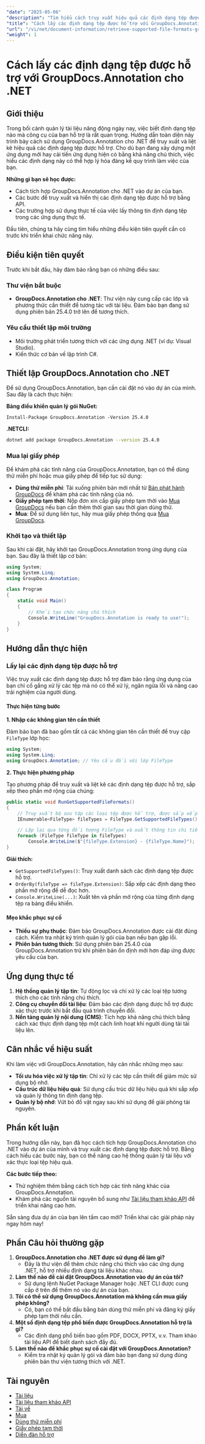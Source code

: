 ```yaml
---
"date": "2025-05-06"
"description": "Tìm hiểu cách truy xuất hiệu quả các định dạng tệp được hỗ trợ bằng GroupDocs.Annotation cho .NET. Hướng dẫn này bao gồm tích hợp, triển khai và ứng dụng thực tế."
"title": "Cách lấy các định dạng tệp được hỗ trợ với GroupDocs.Annotation cho .NET&#58; Hướng dẫn toàn diện"
"url": "/vi/net/document-information/retrieve-supported-file-formats-groupdocs-annotation-net/"
"weight": 1
---
```


# Cách lấy các định dạng tệp được hỗ trợ với GroupDocs.Annotation cho .NET

## Giới thiệu

Trong bối cảnh quản lý tài liệu năng động ngày nay, việc biết định dạng tệp nào mà công cụ của bạn hỗ trợ là rất quan trọng. Hướng dẫn toàn diện này trình bày cách sử dụng GroupDocs.Annotation cho .NET để truy xuất và liệt kê hiệu quả các định dạng tệp được hỗ trợ. Cho dù bạn đang xây dựng một ứng dụng mới hay cải tiến ứng dụng hiện có bằng khả năng chú thích, việc hiểu các định dạng này có thể hợp lý hóa đáng kể quy trình làm việc của bạn.

**Những gì bạn sẽ học được:**

- Cách tích hợp GroupDocs.Annotation cho .NET vào dự án của bạn.
- Các bước để truy xuất và hiển thị các định dạng tệp được hỗ trợ bằng API.
- Các trường hợp sử dụng thực tế của việc lấy thông tin định dạng tệp trong các ứng dụng thực tế.

Đầu tiên, chúng ta hãy cùng tìm hiểu những điều kiện tiên quyết cần có trước khi triển khai chức năng này.

## Điều kiện tiên quyết

Trước khi bắt đầu, hãy đảm bảo rằng bạn có những điều sau:

### Thư viện bắt buộc
- **GroupDocs.Annotation cho .NET**: Thư viện này cung cấp các lớp và phương thức cần thiết để tương tác với tài liệu. Đảm bảo bạn đang sử dụng phiên bản 25.4.0 trở lên để tương thích.
  
### Yêu cầu thiết lập môi trường
- Môi trường phát triển tương thích với các ứng dụng .NET (ví dụ: Visual Studio).
- Kiến thức cơ bản về lập trình C#.

## Thiết lập GroupDocs.Annotation cho .NET

Để sử dụng GroupDocs.Annotation, bạn cần cài đặt nó vào dự án của mình. Sau đây là cách thực hiện:

**Bảng điều khiển quản lý gói NuGet:**

```shell
Install-Package GroupDocs.Annotation -Version 25.4.0
```

**\.NETCLI:**

```bash
dotnet add package GroupDocs.Annotation --version 25.4.0
```

### Mua lại giấy phép

Để khám phá các tính năng của GroupDocs.Annotation, bạn có thể dùng thử miễn phí hoặc mua giấy phép để tiếp tục sử dụng:

- **Dùng thử miễn phí**: Tải xuống phiên bản mới nhất từ [Bản phát hành GroupDocs](https://releases.groupdocs.com/annotation/net/) để khám phá các tính năng của nó.
- **Giấy phép tạm thời**: Nộp đơn xin cấp giấy phép tạm thời vào [Mua GroupDocs](https://purchase.groupdocs.com/temporary-license/) nếu bạn cần thêm thời gian sau thời gian dùng thử.
- **Mua**: Để sử dụng liên tục, hãy mua giấy phép thông qua [Mua GroupDocs](https://purchase.groupdocs.com/buy).

### Khởi tạo và thiết lập

Sau khi cài đặt, hãy khởi tạo GroupDocs.Annotation trong ứng dụng của bạn. Sau đây là thiết lập cơ bản:

```csharp
using System;
using System.Linq;
using GroupDocs.Annotation;

class Program
{
    static void Main()
    {
        // Khởi tạo chức năng chú thích
        Console.WriteLine("GroupDocs.Annotation is ready to use!");
    }
}
```

## Hướng dẫn thực hiện

### Lấy lại các định dạng tệp được hỗ trợ

Việc truy xuất các định dạng tệp được hỗ trợ đảm bảo rằng ứng dụng của bạn chỉ cố gắng xử lý các tệp mà nó có thể xử lý, ngăn ngừa lỗi và nâng cao trải nghiệm của người dùng.

#### Thực hiện từng bước

**1. Nhập các không gian tên cần thiết**

Đảm bảo bạn đã bao gồm tất cả các không gian tên cần thiết để truy cập `FileType` lớp học:

```csharp
using System;
using System.Linq;
using GroupDocs.Annotation; // Yêu cầu đối với lớp FileType
```

**2. Thực hiện phương pháp**

Tạo phương pháp để truy xuất và liệt kê các định dạng tệp được hỗ trợ, sắp xếp theo phần mở rộng của chúng:

```csharp
public static void RunGetSupportedFileFormats()
{
    // Truy xuất bộ sưu tập các loại tệp được hỗ trợ, được sắp xếp theo phần mở rộng của chúng
    IEnumerable<FileType> fileTypes = FileType.GetSupportedFileTypes().OrderBy(fileType => fileType.Extension);

    // Lặp lại qua từng đối tượng FileType và xuất thông tin chi tiết của nó ra bảng điều khiển
    foreach (FileType fileType in fileTypes)
        Console.WriteLine($"{fileType.Extension} - {fileType.Name}");
}
```

**Giải thích:**
- `GetSupportedFileTypes()`: Truy xuất danh sách các định dạng tệp được hỗ trợ.
- `OrderBy(fileType => fileType.Extension)`: Sắp xếp các định dạng theo phần mở rộng để dễ đọc hơn.
- `Console.WriteLine(...)`: Xuất tên và phần mở rộng của từng định dạng tệp ra bảng điều khiển.

#### Mẹo khắc phục sự cố

- **Thiếu sự phụ thuộc**: Đảm bảo GroupDocs.Annotation được cài đặt đúng cách. Kiểm tra nhật ký trình quản lý gói của bạn nếu bạn gặp lỗi.
- **Phiên bản tương thích**: Sử dụng phiên bản 25.4.0 của GroupDocs.Annotation trừ khi phiên bản ổn định mới hơn đáp ứng được yêu cầu của bạn.

## Ứng dụng thực tế

1. **Hệ thống quản lý tập tin**: Tự động lọc và chỉ xử lý các loại tệp tương thích cho các tính năng chú thích.
2. **Công cụ chuyển đổi tài liệu**: Đảm bảo các định dạng được hỗ trợ được xác thực trước khi bắt đầu quá trình chuyển đổi.
3. **Nền tảng quản lý nội dung (CMS)**: Tích hợp khả năng chú thích bằng cách xác thực định dạng tệp một cách linh hoạt khi người dùng tải tài liệu lên.

## Cân nhắc về hiệu suất

Khi làm việc với GroupDocs.Annotation, hãy cân nhắc những mẹo sau:

- **Tối ưu hóa việc xử lý tập tin**: Chỉ xử lý các tệp cần thiết để giảm mức sử dụng bộ nhớ.
- **Cấu trúc dữ liệu hiệu quả**: Sử dụng cấu trúc dữ liệu hiệu quả khi sắp xếp và quản lý thông tin định dạng tệp.
- **Quản lý bộ nhớ**: Vứt bỏ đồ vật ngay sau khi sử dụng để giải phóng tài nguyên.

## Phần kết luận

Trong hướng dẫn này, bạn đã học cách tích hợp GroupDocs.Annotation cho .NET vào dự án của mình và truy xuất các định dạng tệp được hỗ trợ. Bằng cách hiểu các bước này, bạn có thể nâng cao hệ thống quản lý tài liệu với xác thực loại tệp hiệu quả.

**Các bước tiếp theo:**

- Thử nghiệm thêm bằng cách tích hợp các tính năng khác của GroupDocs.Annotation.
- Khám phá các nguồn tài nguyên bổ sung như [Tài liệu tham khảo API](https://reference.groupdocs.com/annotation/net/) để triển khai nâng cao hơn.

Sẵn sàng đưa dự án của bạn lên tầm cao mới? Triển khai các giải pháp này ngay hôm nay!

## Phần Câu hỏi thường gặp

1. **GroupDocs.Annotation cho .NET được sử dụng để làm gì?**
   - Đây là thư viện để thêm chức năng chú thích vào các ứng dụng .NET, hỗ trợ nhiều định dạng tài liệu khác nhau.
2. **Làm thế nào để cài đặt GroupDocs.Annotation vào dự án của tôi?**
   - Sử dụng lệnh NuGet Package Manager hoặc .NET CLI được cung cấp ở trên để thêm nó vào dự án của bạn.
3. **Tôi có thể sử dụng GroupDocs.Annotation mà không cần mua giấy phép không?**
   - Có, bạn có thể bắt đầu bằng bản dùng thử miễn phí và đăng ký giấy phép tạm thời nếu cần.
4. **Một số định dạng tệp phổ biến được GroupDocs.Annotation hỗ trợ là gì?**
   - Các định dạng phổ biến bao gồm PDF, DOCX, PPTX, v.v. Tham khảo tài liệu API để biết danh sách đầy đủ.
5. **Làm thế nào để khắc phục sự cố cài đặt với GroupDocs.Annotation?**
   - Kiểm tra nhật ký quản lý gói và đảm bảo bạn đang sử dụng đúng phiên bản thư viện tương thích với .NET.

## Tài nguyên

- [Tài liệu](https://docs.groupdocs.com/annotation/net/)
- [Tài liệu tham khảo API](https://reference.groupdocs.com/annotation/net/)
- [Tải về](https://releases.groupdocs.com/annotation/net/)
- [Mua](https://purchase.groupdocs.com/buy)
- [Dùng thử miễn phí](https://releases.groupdocs.com/annotation/net/)
- [Giấy phép tạm thời](https://purchase.groupdocs.com/temporary-license/)
- [Diễn đàn hỗ trợ](https://forum.groupdocs.com/c/annotation/)